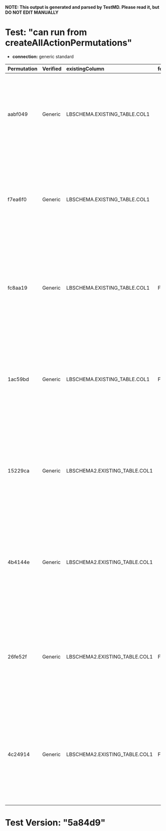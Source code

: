 **NOTE: This output is generated and parsed by TestMD. Please read it, but DO NOT EDIT MANUALLY**

# Test: "can run from createAllActionPermutations" #

- **connection:** generic standard

| Permutation | Verified | existingColumn                | foreignKeyName | newColumn              | newColumnDataType | primaryKeyName | OPERATIONS
| :---------- | :------- | :---------------------------- | :------------- | :--------------------- | :---------------- | :------------- | :------
| aabf049     | Generic  | LBSCHEMA.EXISTING_TABLE.COL1  |                | LBSCHEMA.NEW_TABLE.ID  | INTEGER           |                | **plan**: CREATE TABLE "LBSCHEMA"."NEW_TABLE" ("ID" INTEGER NOT NULL, PRIMARY KEY ("ID"))<br>INSERT INTO "LBSCHEMA"."NEW_TABLE" SELECT DISTINCT "COL1" FROM "LBSCHEMA"."EXISTING_TABLE"<br>ALTER TABLE "LBSCHEMA"."EXISTING_TABLE" ADD CONSTRAINT FOREIGN KEY ("COL1") REFERENCES "LBSCHEMA"."NEW_TABLE" ("ID")
| f7ea6f0     | Generic  | LBSCHEMA.EXISTING_TABLE.COL1  |                | LBSCHEMA.NEW_TABLE.ID  | INTEGER           | PK_NAME        | **plan**: CREATE TABLE "LBSCHEMA"."NEW_TABLE" ("ID" INTEGER NOT NULL, CONSTRAINT "PK_NAME" PRIMARY KEY ("ID"))<br>INSERT INTO "LBSCHEMA"."NEW_TABLE" SELECT DISTINCT "COL1" FROM "LBSCHEMA"."EXISTING_TABLE"<br>ALTER TABLE "LBSCHEMA"."EXISTING_TABLE" ADD CONSTRAINT FOREIGN KEY ("COL1") REFERENCES "LBSCHEMA"."NEW_TABLE" ("ID")
| fc8aa19     | Generic  | LBSCHEMA.EXISTING_TABLE.COL1  | FK_NAME        | LBSCHEMA.NEW_TABLE.ID  | INTEGER           |                | **plan**: CREATE TABLE "LBSCHEMA"."NEW_TABLE" ("ID" INTEGER NOT NULL, PRIMARY KEY ("ID"))<br>INSERT INTO "LBSCHEMA"."NEW_TABLE" SELECT DISTINCT "COL1" FROM "LBSCHEMA"."EXISTING_TABLE"<br>ALTER TABLE "LBSCHEMA"."EXISTING_TABLE" ADD CONSTRAINT "FK_NAME" FOREIGN KEY ("COL1") REFERENCES "LBSCHEMA"."NEW_TABLE" ("ID")
| 1ac59bd     | Generic  | LBSCHEMA.EXISTING_TABLE.COL1  | FK_NAME        | LBSCHEMA.NEW_TABLE.ID  | INTEGER           | PK_NAME        | **plan**: CREATE TABLE "LBSCHEMA"."NEW_TABLE" ("ID" INTEGER NOT NULL, CONSTRAINT "PK_NAME" PRIMARY KEY ("ID"))<br>INSERT INTO "LBSCHEMA"."NEW_TABLE" SELECT DISTINCT "COL1" FROM "LBSCHEMA"."EXISTING_TABLE"<br>ALTER TABLE "LBSCHEMA"."EXISTING_TABLE" ADD CONSTRAINT "FK_NAME" FOREIGN KEY ("COL1") REFERENCES "LBSCHEMA"."NEW_TABLE" ("ID")
| 15229ca     | Generic  | LBSCHEMA2.EXISTING_TABLE.COL1 |                | LBSCHEMA2.NEW_TABLE.ID | INTEGER           |                | **plan**: CREATE TABLE "LBSCHEMA2"."NEW_TABLE" ("ID" INTEGER NOT NULL, PRIMARY KEY ("ID"))<br>INSERT INTO "LBSCHEMA2"."NEW_TABLE" SELECT DISTINCT "COL1" FROM "LBSCHEMA2"."EXISTING_TABLE"<br>ALTER TABLE "LBSCHEMA2"."EXISTING_TABLE" ADD CONSTRAINT FOREIGN KEY ("COL1") REFERENCES "LBSCHEMA2"."NEW_TABLE" ("ID")
| 4b4144e     | Generic  | LBSCHEMA2.EXISTING_TABLE.COL1 |                | LBSCHEMA2.NEW_TABLE.ID | INTEGER           | PK_NAME        | **plan**: CREATE TABLE "LBSCHEMA2"."NEW_TABLE" ("ID" INTEGER NOT NULL, CONSTRAINT "PK_NAME" PRIMARY KEY ("ID"))<br>INSERT INTO "LBSCHEMA2"."NEW_TABLE" SELECT DISTINCT "COL1" FROM "LBSCHEMA2"."EXISTING_TABLE"<br>ALTER TABLE "LBSCHEMA2"."EXISTING_TABLE" ADD CONSTRAINT FOREIGN KEY ("COL1") REFERENCES "LBSCHEMA2"."NEW_TABLE" ("ID")
| 26fe52f     | Generic  | LBSCHEMA2.EXISTING_TABLE.COL1 | FK_NAME        | LBSCHEMA2.NEW_TABLE.ID | INTEGER           |                | **plan**: CREATE TABLE "LBSCHEMA2"."NEW_TABLE" ("ID" INTEGER NOT NULL, PRIMARY KEY ("ID"))<br>INSERT INTO "LBSCHEMA2"."NEW_TABLE" SELECT DISTINCT "COL1" FROM "LBSCHEMA2"."EXISTING_TABLE"<br>ALTER TABLE "LBSCHEMA2"."EXISTING_TABLE" ADD CONSTRAINT "FK_NAME" FOREIGN KEY ("COL1") REFERENCES "LBSCHEMA2"."NEW_TABLE" ("ID")
| 4c24914     | Generic  | LBSCHEMA2.EXISTING_TABLE.COL1 | FK_NAME        | LBSCHEMA2.NEW_TABLE.ID | INTEGER           | PK_NAME        | **plan**: CREATE TABLE "LBSCHEMA2"."NEW_TABLE" ("ID" INTEGER NOT NULL, CONSTRAINT "PK_NAME" PRIMARY KEY ("ID"))<br>INSERT INTO "LBSCHEMA2"."NEW_TABLE" SELECT DISTINCT "COL1" FROM "LBSCHEMA2"."EXISTING_TABLE"<br>ALTER TABLE "LBSCHEMA2"."EXISTING_TABLE" ADD CONSTRAINT "FK_NAME" FOREIGN KEY ("COL1") REFERENCES "LBSCHEMA2"."NEW_TABLE" ("ID")

# Test Version: "5a84d9" #
